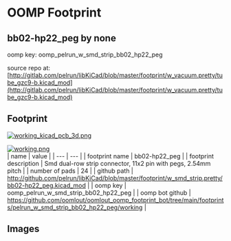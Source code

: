 # OOMP Footprint  
## bb02-hp22_peg  by none  
  
oomp key: oomp_pelrun_w_smd_strip_bb02_hp22_peg  
  
source repo at: [http://gitlab.com/pelrun/libKiCad/blob/master/footprint/w_vacuum.pretty/tube_gzc9-b.kicad_mod](http://gitlab.com/pelrun/libKiCad/blob/master/footprint/w_vacuum.pretty/tube_gzc9-b.kicad_mod)  
## Footprint  
  
[![working_kicad_pcb_3d.png](working_kicad_pcb_3d_600.png)](working_kicad_pcb_3d.png)  
  
[![working.png](working_600.png)](working.png)  
| name | value | 
| --- | --- | 
| footprint name | bb02-hp22_peg | 
| footprint description | Smd dual-row strip connector, 11x2 pin with pegs, 2.54mm pitch | 
| number of pads | 24 | 
| github path | http://github.com/pelrun/libKiCad/blob/master/footprint/w_smd_strip.pretty/bb02-hp22_peg.kicad_mod | 
| oomp key | oomp_pelrun_w_smd_strip_bb02_hp22_peg | 
| oomp bot github | https://github.com/oomlout/oomlout_oomp_footprint_bot/tree/main/footprints/pelrun_w_smd_strip_bb02_hp22_peg/working | 
## Images  
